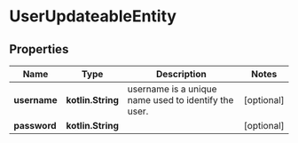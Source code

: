 
# UserUpdateableEntity

## Properties
Name | Type | Description | Notes
------------ | ------------- | ------------- | -------------
**username** | **kotlin.String** | username is a unique name used to identify the user. |  [optional]
**password** | **kotlin.String** |  |  [optional]



